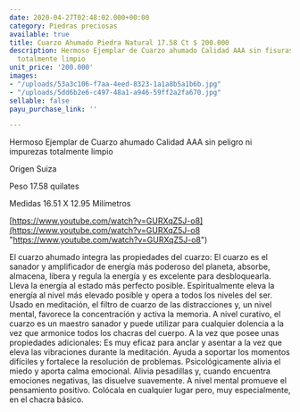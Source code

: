 ```yaml
---
date: 2020-04-27T02:48:02.000+00:00
category: Piedras preciosas
available: true
title: Cuarzo Ahumado Piedra Natural 17.58 Ct $ 200.000
description: Hermoso Ejemplar de Cuarzo ahumado Calidad AAA sin fisuras ni impurezas
  totalmente limpio
unit_price: '200.000'
images:
- "/uploads/53a3c106-f7aa-4eed-8323-1a1a8b5a1b6b.jpg"
- "/uploads/5dd6b2e6-c497-48a1-a946-59ff2a2fa670.jpg"
sellable: false
payu_purchase_link: ''

---
```

Hermoso Ejemplar de Cuarzo ahumado Calidad AAA sin peligro ni impurezas totalmente limpio

Origen Suiza

Peso 17.58 quilates

Medidas 16.51 X 12.95 Milímetros

[https://www.youtube.com/watch?v=GURXqZ5J-o8](https://www.youtube.com/watch?v=GURXqZ5J-o8 "https://www.youtube.com/watch?v=GURXqZ5J-o8")

El cuarzo ahumado integra las propiedades del cuarzo: El cuarzo es el sanador y amplificador de energía más poderoso del planeta, absorbe, almacena, libera y regula la energía y es excelente para desbloquearla. Lleva la energía al estado más perfecto posible. Espiritualmente eleva la energía al nivel más elevado posible y opera a todos los niveles del ser. Usado en meditación, el filtro de cuarzo de las distracciones y, un nivel mental, favorece la concentración y activa la memoria. A nivel curativo, el cuarzo es un maestro sanador y puede utilizar para cualquier dolencia a la vez que armonice todos los chacras del cuerpo. A la vez que posee unas propiedades adicionales: Es muy eficaz para anclar y asentar a la vez que eleva las vibraciones durante la meditación. Ayuda a soportar los momentos difíciles y fortalece la resolución de problemas. Psicológicamente alivia el miedo y aporta calma emocional. Alivia pesadillas y, cuando encuentra emociones negativas, las disuelve suavemente. A nivel mental promueve el pensamiento positivo. Colócala en cualquier lugar pero, muy especialmente, en el chacra básico.